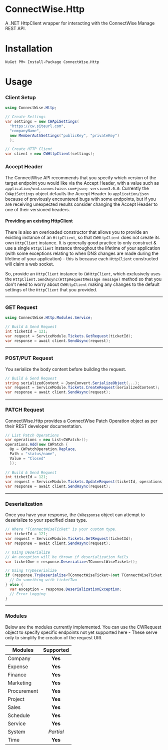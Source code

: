 # ConnectWise.Http
A .NET HttpClient wrapper for interacting with the ConnectWise Manage REST API.

# Installation
```
NuGet PM> Install-Package ConnectWise.Http
```

# Usage

### Client Setup
```C#
using ConnectWise.Http;

// Create Settings
var settings = new CWApiSettings(
  "https://cw.siteurl.com",
  "companyName",
  new MemberAuthSettings("publicKey", "privateKey")
  );

// Create HTTP Client
var client = new CWHttpClient(settings);
```

### Accept Header
The ConnectWise API recommends that you specify which version of the target endpoint you would like via the Accept Header, with a value such as `application/vnd.connectwise.com+json; version=3.0.0`. Currently the `CWApiSettings` object defaults the Accept Header to `application/json` because of previously encountered bugs with some endpoints, but if you are receiving unexpected results consider changing the Accept Header to one of their versioned headers.

#### Providing an existing HttpClient
There is also an overloaded constructor that allows you to provide an existing instance of an `HttpClient`, so that `CWHttpClient` does not create its own `HttpClient` instance. It is generally good practice to only construct & use a single `HttpClient` instance throughout the lifetime of your application (with some exceptions relating to when DNS changes are made during the lifetime of your application) - this is because each `HttpClient` constructed will claim a web socket.

So, provide an `HttpClient` instance to `CWHttpClient`, which exclusively uses the `HttpClient.SendAsync(HttpRequestMessage message)` method so that you don't need to worry about `CWHttpClient` making any changes to the default settings of the `HttpClient` that you provided.

---

### GET Request
```C#
using ConnectWise.Http.Modules.Service;

// Build & Send Request
int ticketId = 121;
var request = ServiceModule.Tickets.GetRequest(ticketId);
var response = await client.SendAsync(request);
```

---

### POST/PUT Request
You serialize the body content before building the request.
```C#
// Build & Send Request
string serializedContent = JsonConvert.SerializeObject(...);
var request = ServiceModule.Tickets.CreateRequest(serializedContent);
var response = await client.SendAsync(request);
```

---

### PATCH Request
ConnectWise.Http provides a ConnectWise Patch Operation object as per their REST developer documentation.
```C#
// List Patch Operations
var operations = new List<CWPatch>();
operations.Add(new CWPatch {
  Op = CWPatchOperation.Replace,
  Path = "status/name",
  Value = "Closed"
  });
  
// Build & Send Request
int ticketId = 121;
var request = ServiceModule.Tickets.UpdateRequest(ticketId, operations);
var response = await client.SendAsync(request);
```

---

### Deserialization
Once you have your response, the `CWResponse` object can attempt to deserialize to your specified class type.
```C#
// Where "TConnectWiseTicket" is your custom type.
int ticketId = 121;
var request = ServiceModule.Tickets.GetRequest(ticketId);
var response = await client.SendAsync(request);

// Using Deserialize
// An exception will be thrown if deserialization fails
var ticketOne = response.Deserialize<TConnectWiseTicket>();

// Using TryDeserialize
if (response.TryDeserialize<TConnectWiseTicket>(out TConnectWiseTicket ticketTwo) {
  // Do something with ticketTwo
} else {
  var exception = response.DeserializationException;
  // Error Logging
}
```

---

### Modules
Below are the modules currently implemented. You can use the CWRequest object to specify specific endpoints not yet supported here - These serve only to simplify the creation of the request URI.

|   Modules  | Supported |
|------------|:---------:|
|Company     |**Yes**    |
|Expense     |**Yes**    |
|Finance     |**Yes**    |
|Marketing   |**Yes**    |
|Procurement |**Yes**    |
|Project     |**Yes**    |
|Sales       |**Yes**    |
|Schedule    |**Yes**    |
|Service     |**Yes**    |
|System      |*Partial*  |
|Time        |**Yes**    |
